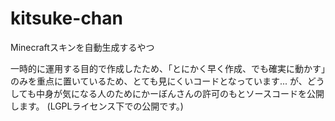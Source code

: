# kitsuke-chan
Minecraftスキンを自動生成するやつ

一時的に運用する目的で作成したため、「とにかく早く作成、でも確実に動かす」のみを重点に置いているため、とても見にくいコードとなっています...
が、どうしても中身が気になる人のためにかーぼんさんの許可のもとソースコードを公開します。
(LGPLライセンス下での公開です。)
